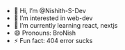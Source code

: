 - 👋 Hi, I’m @Nishith-S-Dev
- 👀 I’m interested in web-dev 
- 🌱 I’m currently learning react, nextjs
- 😄 Pronouns: BroNish
- ⚡ Fun fact: 404 error sucks

<!---
Nishith-S-Dev/Nishith-S-Dev is a ✨ special ✨ repository because its `README.md` (this file) appears on your GitHub profile.
You can click the Preview link to take a look at your changes.
--->
